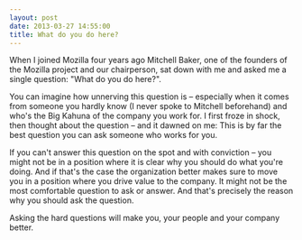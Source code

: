 ```yaml
---
layout: post
date: 2013-03-27 14:55:00
title: What do you do here?
---
```

When I joined Mozilla four years ago Mitchell Baker, one of the founders of the Mozilla project and our chairperson, sat down with me and asked me a single question: "What do you do here?".

You can imagine how unnerving this question is – especially when it comes from someone you hardly know (I never spoke to Mitchell beforehand) and who's the Big Kahuna of the company you work for. I first froze in shock, then thought about the question – and it dawned on me: This is by far the best question you can ask someone who works for you.

If you can't answer this question on the spot and with conviction – you might not be in a position where it is clear why you should do what you're doing. And if that's the case the organization better makes sure to move you in a position where you drive value to the company. It might not be the most comfortable question to ask or answer. And that's precisely the reason why you should ask the question.

Asking the hard questions will make you, your people and your company better.